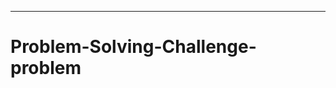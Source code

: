 ---------------------------------------------------------------------------------
# Problem-Solving-Challenge-problem
